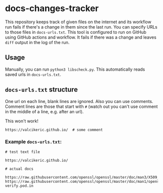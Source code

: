 # docs-changes-tracker
This repository keeps track of given files on the internet and its workflow run fails if there's a change in them since the last run. You can specify URLs to those files in `docs-urls.txt`.
This tool is configured to run on GitHub using GitHub actions and workflow. It fails if there was a change and leaves `diff` output in the log of the run.

## Usage
Manually, you can run `python3 libscheck.py`. This automatically reads saved urls in `docs-urls.txt`.

## `docs-urls.txt` structure
One url on each line, blank lines are ignored.
Also you can use comments. Comment lines are those that start with `#` (watch out you can't use comment in the middle of a line, e.g. after an url).

This won't work!
```text
https://valcikeric.github.io/  # some comment
```

### Example `docs-urls.txt`:
```text
# test text file

https://valcikeric.github.io/

# actual docs

https://raw.githubusercontent.com/openssl/openssl/master/doc/man3/X509_STORE_CTX_get_error.pod
https://raw.githubusercontent.com/openssl/openssl/master/doc/man1/openssl-verify.pod.in
```
